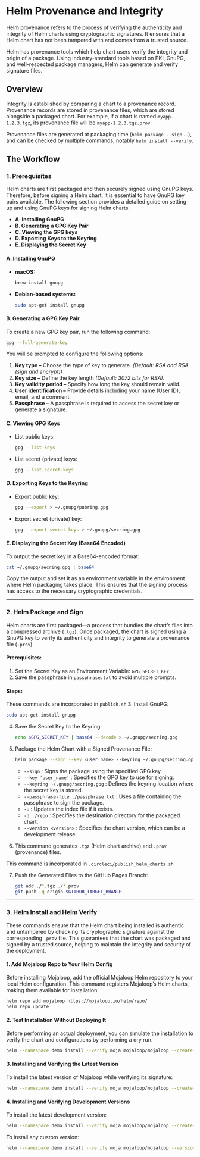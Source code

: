 # Helm Provenance and Integrity

Helm provenance refers to the process of verifying the authenticity and integrity of Helm charts using cryptographic signatures. It ensures that a Helm chart has not been tampered with and comes from a trusted source.

Helm has provenance tools which help chart users verify the integrity and origin of a package. Using industry-standard tools based on PKI, GnuPG, and well-respected package managers, Helm can generate and verify signature files.

## Overview

Integrity is established by comparing a chart to a provenance record. Provenance records are stored in provenance files, which are stored alongside a packaged chart. For example, if a chart is named `myapp-1.2.3.tgz`, its provenance file will be `myapp-1.2.3.tgz.prov`.

Provenance files are generated at packaging time (`helm package --sign` ...), and can be checked by multiple commands, notably `helm install --verify`.

## The Workflow

### 1. Prerequisites

Helm charts are first packaged and then securely signed using GnuPG keys. Therefore, before signing a Helm chart, it is essential to have GnuPG key pairs available. The following section provides a detailed guide on setting up and using GnuPG keys for signing Helm charts.

- **A. Installing GnuPG**
- **B. Generating a GPG Key Pair**
- **C. Viewing the GPG keys**
- **D. Exporting Keys to the Keyring**
- **E. Displaying the Secret Key**

#### A. Installing GnuPG

- **macOS:**
  ```sh
  brew install gnupg
  ```
- **Debian-based systems:**
  ```sh
  sudo apt-get install gnupg
  ```

#### B. Generating a GPG Key Pair

To create a new GPG key pair, run the following command:

```sh
gpg --full-generate-key
```

You will be prompted to configure the following options:

1. **Key type –** Choose the type of key to generate. _(Default: RSA and RSA (sign and encrypt))_
2. **Key size –** Define the key length _(Default: 3072 bits for RSA)_.
3. **Key validity period –** Specify how long the key should remain valid.
4. **User identification –** Provide details including your name (User ID), email, and a comment.
5. **Passphrase –** A passphrase is required to access the secret key or generate a signature.

#### C. Viewing GPG Keys

- List public keys:
  ```sh
  gpg --list-keys
  ```
- List secret (private) keys:
  ```sh
  gpg --list-secret-keys
  ```

#### D. Exporting Keys to the Keyring

- Export public key:
  ```sh
  gpg --export > ~/.gnupg/pubring.gpg
  ```
- Export secret (private) key:
  ```sh
  gpg --export-secret-keys > ~/.gnupg/secring.gpg
  ```

#### E. Displaying the Secret Key (Base64 Encoded)

To output the secret key in a Base64-encoded format:

```sh
cat ~/.gnupg/secring.gpg | base64
```

Copy the output and set it as an environment variable in the environment where Helm packaging takes place. This ensures that the signing process has access to the necessary cryptographic credentials.

---

### 2. Helm Package and Sign

Helm charts are first packaged—a process that bundles the chart’s files into a compressed archive (`.tgz`). Once packaged, the chart is signed using a GnuPG key to verify its authenticity and integrity to generate a provenance file (`.prov`).

#### **Prerequisites:**

1. Set the Secret Key as an Environment Variable: `GPG_SECRET_KEY`
2. Save the passphrase in `passphrase.txt` to avoid multiple prompts.

#### **Steps:**

These commands are incorporated in `publish.sh` 3. Install GnuPG:

```sh
sudo apt-get install gnupg
```

4. Save the Secret Key to the Keyring:
   ```sh
   echo $GPG_SECRET_KEY | base64 --decode > ~/.gnupg/secring.gpg
   ```
5. Package the Helm Chart with a Signed Provenance File:

   ```sh
   helm package --sign --key <user_name> --keyring ~/.gnupg/secring.gpg --passphrase-file ./passphrase.txt -u -d ./repo <chart_name> --version <version>
   ```

   - `--sign` : Signs the package using the specified GPG key.
   - `--key 'user_name'` : Specifies the GPG key to use for signing.
   - `--keyring ~/.gnupg/secring.gpg` : Defines the keyring location where the secret key is stored.
   - `--passphrase-file ./passphrase.txt` : Uses a file containing the passphrase to sign the package.
   - `-u` : Updates the index file if it exists.
   - `-d ./repo` : Specifies the destination directory for the packaged chart.
   - `--version <version>` : Specifies the chart version, which can be a development release.

6. This command generates `.tgz` (Helm chart archive) and `.prov` (provenance) files.<br>

This command is incorporated in `.circleci/publish_helm_charts.sh`

7. Push the Generated Files to the GitHub Pages Branch:
   ```sh
   git add ./*.tgz ./*.prov
   git push -q origin $GITHUB_TARGET_BRANCH
   ```

---

### 3. Helm Install and Helm Verify

These commands ensure that the Helm chart being installed is authentic and untampered by checking its cryptographic signature against the corresponding `.prov` file. This guarantees that the chart was packaged and signed by a trusted source, helping to maintain the integrity and security of the deployment.

#### **1. Add Mojaloop Repo to Your Helm Config**

Before installing Mojaloop, add the official Mojaloop Helm repository to your local Helm configuration. This command registers Mojaloop’s Helm charts, making them available for installation.

```sh
helm repo add mojaloop https://mojaloop.io/helm/repo/
helm repo update
```

#### **2. Test Installation Without Deploying It**

Before performing an actual deployment, you can simulate the installation to verify the chart and configurations by performing a dry run.

```sh
helm --namespace demo install --verify moja mojaloop/mojaloop --create-namespace --dry-run
```

#### **3. Installing and Verifying the Latest Version**

To install the latest version of Mojaloop while verifying its signature:

```sh
helm --namespace demo install --verify moja mojaloop/mojaloop --create-namespace
```

#### **4. Installing and Verifying Development Versions**

To install the latest development version:

```sh
helm --namespace demo install --verify moja mojaloop/mojaloop --create-namespace --devel
```

To install any custom version:

```sh
helm --namespace demo install --verify moja mojaloop/mojaloop --version <version_number> --create-namespace
```
